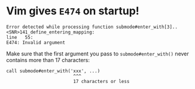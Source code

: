 # Vim gives `E474` on startup!

    Error detected while processing function submode#enter_with[3]..<SNR>141_define_entering_mapping:
    line   55:
    E474: Invalid argument

Make  sure that  the first  argument  you pass  to `submode#enter_with()`  never
contains more than 17 characters:

    call submode#enter_with('xxx', ...)
                             ^^^
                             17 characters or less

